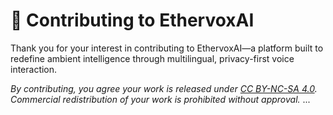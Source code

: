 # 🤝 Contributing to EthervoxAI

Thank you for your interest in contributing to EthervoxAI—a platform built to redefine ambient intelligence through multilingual, privacy-first voice interaction.

*By contributing, you agree your work is released under [CC BY-NC-SA 4.0](LICENSE). Commercial redistribution of your work is prohibited without approval.*
...
